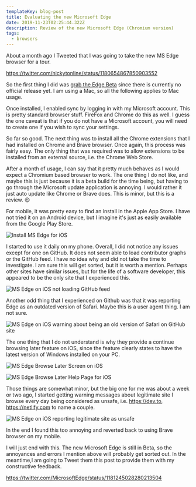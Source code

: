 ```yaml
---
templateKey: blog-post
title: Evaluating the new Microsoft Edge
date: 2019-11-23T02:25:44.322Z
description: Review of the new Microsoft Edge (Chromium version)
tags:
  - browsers
---
```

About a month ago I Tweeted that I was going to take the new MS Edge browser for a tour.

https://twitter.com/nickytonline/status/1180654867850903552

So the first thing I did was [grab the Edge Beta](https://www.microsoftedgeinsider.com/en-ca/) since there is currently no official release yet. I am using a Mac, so all the following applies to Mac usage.

Once installed, I enabled sync by logging in with my Microsoft account. This is pretty standard browser stuff. FireFox and Chrome do this as well. I guess the one caveat is that if you do not have a Microsoft account, you will need to create one if you wish to sync your settings.

So far so good. The next thing was to install all the Chrome extensions that I had installed on Chrome and Brave browser. Once again, this process was fairly easy. The only thing that was required was to allow extensions to be installed from an external source, i.e. the Chrome Web Store.

After a month of usage, I can say that it pretty much behaves as I would expect a Chromium based browser to work. The one thing I do not like, and maybe this is just because it is a beta build for the time being, but having to go through the  Microsoft update application is annoying. I would rather it just auto update like Chrome or Brave does. This is minor, but this is a review. 😉

For mobile, it was pretty easy to find an install in the Apple App Store. I have not tried it on an Android device, but I imagine it's just as easily available from the Google Play Store.

![Install MS Edge for iOS](/img/install_edge_ios.png "Install MS Edge for iOS")

I started to use it daily on my phone. Overall, I did not notice any issues except for one on GitHub. It does not seem able to load contributor graphs or the GitHub feed. I have no idea why and did not take the time to investigate. I am sure this will get sorted, but it is worth a mention. Perhaps other sites have similar issues, but for the life of a software developer, this appeared to be the only site that I experienced this.

![MS Edge on iOS not loading GitHub feed](/img/ms_edge_ios_issues_loading_github_feed.png "MS Edge on iOS not loading GitHub feed")

Another odd thing that I experienced on Github was that it was reporting Edge as an outdated version of Safari. Maybe this is a user agent thing. I am not sure.

![MS Edge on iOS warning about being an old version of Safari on GitHub site](/img/ms_edge_ios_github_not_supporting_old_safari.png "MS Edge on iOS warning about being an old version of Safari on GitHub site")

The one thing that I do not understand is why they provide a continue browsing later feature on iOS, since the feature clearly states to have the latest version of Windows installed on your PC.

![MS Edge Browse Later Screen on iOS](/img/ios_browse_later.png "MS Edge Browse Later Screen on iOS")

![MS Edge Browse Later Help Page for iOS](/img/browse_later_help_page.png "MS Edge Browse Later Help Page for iOS")

Those things are somewhat minor, but the big one for me was about a week or two ago, I started getting warning messages about legitimate site I browse every day  being considered as unsafe, i.e. https://dev.to, https://netlify.com to name a couple.

![MS Edge on iOS reporting legitimate site as unsafe](/img/unsafe_site_edge.png "MS Edge on iOS reporting legitimate site as unsafe")

In the end I found this too annoying and reverted back to using Brave browser on my mobile.

I will just end with this. The new Microsoft Edge is still in Beta, so the annoyances and errors I mention above will probably get sorted out. In the meantime,I am going to Tweet them this post to provide them with my constructive feedback.

https://twitter.com/MicrosoftEdge/status/1181245028280213504
